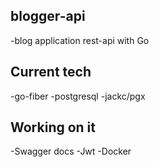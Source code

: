## blogger-api
-blog application rest-api with Go

## Current tech
-go-fiber
-postgresql
-jackc/pgx

## Working on it
-Swagger docs
-Jwt
-Docker
